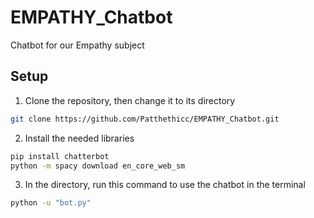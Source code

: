 # EMPATHY_Chatbot
Chatbot for our Empathy subject

## Setup
1. Clone the repository, then change it to its directory
```bash
git clone https://github.com/Patthethicc/EMPATHY_Chatbot.git
```
2. Install the needed libraries
```bash
pip install chatterbot
python -m spacy download en_core_web_sm
```
3. In the directory, run this command to use the chatbot in the terminal
```bash
python -u "bot.py"
```
